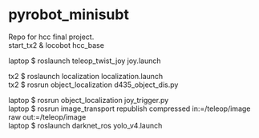 # pyrobot_minisubt   
Repo for hcc final project.   
start_tx2 & locobot hcc_base   

laptop $ roslaunch teleop_twist_joy joy.launch    

tx2 $ roslaunch localization localization.launch   
tx2 $ rosrun object_localization d435_object_dis.py    

laptop $ rosrun object_localization joy_trigger.py    
laptop $ rosrun image_transport republish compressed in:=/teleop/image raw out:=/teleop/image    
laptop $ roslaunch darknet_ros yolo_v4.launch    
